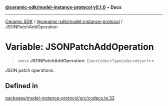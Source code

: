 [**@ceramic-sdk/model-instance-protocol v0.1.0**](../README.md) • **Docs**

***

[Ceramic SDK](../../../README.md) / [@ceramic-sdk/model-instance-protocol](../README.md) / JSONPatchAddOperation

# Variable: JSONPatchAddOperation

> `const` **JSONPatchAddOperation**: `ExactCodec`\<`TypeCodec`\<`object`\>\>

JSON patch operations.

## Defined in

[packages/model-instance-protocol/src/codecs.ts:32](https://github.com/ceramicstudio/ceramic-sdk/blob/a220cbca7950f690af7f3d03a0023681bb9f5426/packages/model-instance-protocol/src/codecs.ts#L32)
